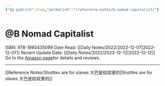 ```yaml
---
{"dg-publish":true,"permalink":"/reference-notes/b-nomad-capitalist/"}
---
```



# @B Nomad Capitalist
ISBN: 978-1980435099
Date Read: [[Daily Notes/2022/2022-12-07\|2022-12-07]]
Recent Update Date: [[Daily Notes/2022/2022-12-12\|2022-12-12]]
Go to the  [Amazon page](https://www.amazon.co.uk/Nomad-Capitalist-Citizenship-Companies-Investments/dp/198043509X)for details and reviews.

---

[[Reference Notes/Shuttles are for slaves 大巴是给奴隶的\|Shuttles are for slaves 大巴是给奴隶的]]

